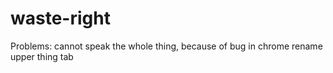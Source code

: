 # waste-right
Problems: cannot speak the whole thing, because of bug in chrome
rename upper thing tab 